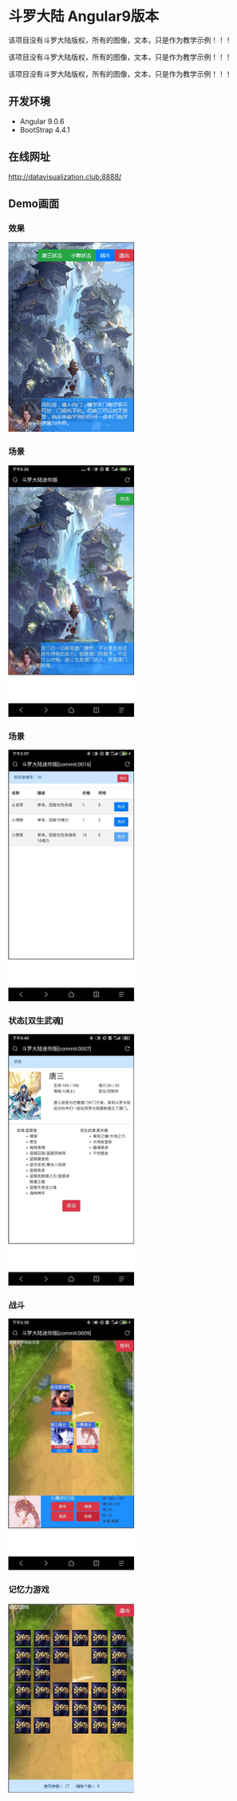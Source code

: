 # 斗罗大陆 Angular9版本

该项目没有斗罗大陆版权，所有的图像，文本，只是作为教学示例！！！

该项目没有斗罗大陆版权，所有的图像，文本，只是作为教学示例！！！

该项目没有斗罗大陆版权，所有的图像，文本，只是作为教学示例！！！

## 开发环境

- Angular 9.0.6
- BootStrap 4.4.1

## 在线网址

http://datavisualization.club:8888/

## Demo画面

### 效果

<img src="Demo/Demo.gif" width="50%">

### 场景

<img src="Demo/场景20200310.jpg" width="50%">

### 场景

<img src="Demo/商店20200318.jpg" width="50%">

### 状态[双生武魂]

<img src="Demo/状态20200310.jpg" width="50%">

### 战斗

<img src="Demo/战斗20200317.jpg" width="50%">

### 记忆力游戏

<img src="Demo/记忆力游戏20200316.jpg" width="50%">
